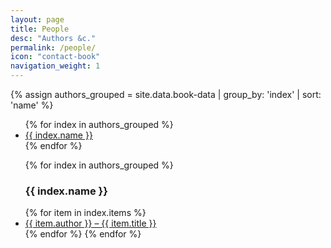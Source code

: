 ```yaml
---
layout: page
title: People
desc: "Authors &c."
permalink: /people/
icon: "contact-book"
navigation_weight: 1
---
```


<!-- site-wide index of authors and associated titles -->

<div class="people-index">

{% assign authors_grouped = site.data.book-data | group_by: 'index' | sort: 'name' %}

<ul class="people-index-navigation">
{% for index in authors_grouped %}
  <li class="index-letter">
    <a href="#{{ index.name }}">{{ index.name }}</a>
  </li>
{% endfor %}
</ul>

<ul class="people-index-entries">
  {% for index in authors_grouped %}
  <h3 id="{{ index.name }}">{{ index.name }}</h3>
    {% for item in index.items %}
    <li>
      <a href="{{ site.baseurl }}/reviews/{{ item.name }}">{{ item.author }} – {{ item.title }}</a>
    </li>
    {% endfor %}
  {% endfor %}
</ul>

</div>
